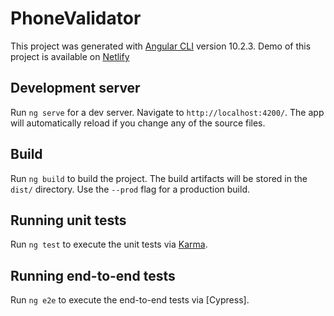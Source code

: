 # PhoneValidator

This project was generated with [Angular CLI](https://github.com/angular/angular-cli) version 10.2.3. Demo of this project is available on [Netlify](https://phone-number-validator.netlify.app/phone-validator)

## Development server

Run `ng serve` for a dev server. Navigate to `http://localhost:4200/`. The app will automatically reload if you change any of the source files.

## Build

Run `ng build` to build the project. The build artifacts will be stored in the `dist/` directory. Use the `--prod` flag for a production build.

## Running unit tests

Run `ng test` to execute the unit tests via [Karma](https://karma-runner.github.io).

## Running end-to-end tests

Run `ng e2e` to execute the end-to-end tests via [Cypress].
